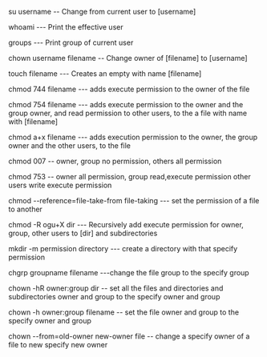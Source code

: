  su username -- Change from current user to [username]

whoami --- Print the effective user

groups --- Print group of current user

chown username filename -- Change owner of [filename] to [username]

touch filename --- Creates an empty with name [filename]

chmod 744 filename --- adds execute permission to the owner of the file 

chmod 754 filename --- adds execute permission to the owner and the group owner, and read permission to other users, to the a file with name with [filename]


chmod a+x filename  --- adds execution permission to the owner, the group owner and the other users, to the file


chmod 007 -- owner, group no permission, others all permission


chmod 753 -- owner all permission, group read,execute permission other users write execute permission

chmod --reference=file-take-from file-taking --- set the permission of a file to another

chmod -R ogu+X dir --- Recursively add execute permission for owner, group, other users to [dir] and subdirectories

mkdir -m permission directory --- create a directory with that specify permission


chgrp groupname filename ---change the file group to the specify group

chown -hR owner:group dir -- set all the files and directories and subdirectories owner and group to the specify owner and group


chown -h owner:group filename -- set the file owner and group to the specify owner and group


chown --from=old-owner new-owner file -- change a specify owner of a file to new specify new owner
